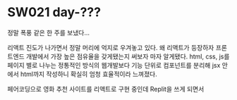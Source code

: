 # SW021 day-???

정말 폭풍 같은 한 주를 보냈다...

리액트 진도가 나가면서 정말 머리에 억지로 우겨놓고 있다. 왜 리액트가 등장하자 프론트엔드 개발에서 가장 높은 점유율을 갖게됐는지 써보자 마자 알게됐다. html, css, js를 페이지 별로 나누는 정통적인 방식의 웹개발보다 기능 단위로 컴포넌트를 분리해 jsx 안에서 html까지 작성하니 확실히 엄청 효율적이라 느껴졌다.

페어코딩으로 영화 추천 사이트를 리액트로 구현 중인데 Replit을 쓰게 되면서